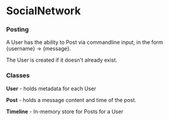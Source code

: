 # SocialNetwork

### Posting
A User has the ability to Post via commandline input, in the form {username} -> {message}.

The User is created if it doesn't already exist.

### Classes
**User** - holds metadata for each User

**Post** - holds a message content and time of the post.

**Timeline** - In-memory store for Posts for a User 